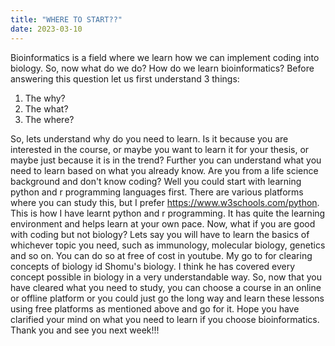 ```yaml
---
title: "WHERE TO START??"
date: 2023-03-10
---
```

Bioinformatics is a field where we learn how we can implement coding into biology. So, now what do we do? How do we learn bioinformatics?
Before answering this question let us first understand 3 things:
1. The why?
2. The what?
3. The where?

So, lets understand why do you need to learn. Is it because you are interested in the course, or maybe you want to learn it for your thesis, or maybe just because it is in the trend? 
Further you can understand what you need to learn based on what you already know. Are you from a life science background and don't know coding? Well you could start with learning python and r programming languages first. There are various platforms where you can study this, but I prefer https://www.w3schools.com/python. This is how I have learnt python and r programming. It has quite the learning environment and helps learn at your own pace.
Now, what if you are good with coding but not biology? Lets say you will have to learn the basics of whichever topic you need, such as immunology, molecular biology, genetics and so on. You can do so at free of cost in youtube. My go to for clearing concepts of biology id Shomu's biology. I think he has covered every concept possible in biology in a very understandable way.
So, now that you have cleared what you need to study, you can choose a course in an online or offline platform or you could just go the long way and learn these lessons using free platforms as mentioned above and go for it.
Hope you have clarified your mind on what you need to learn if you choose bioinformatics.
Thank you and see you next week!!!
